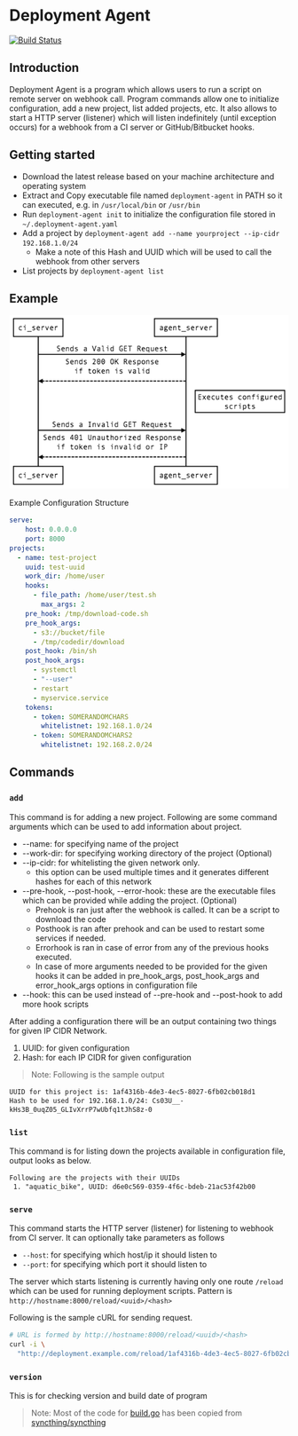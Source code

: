 # Deployment Agent

[![Build Status](https://travis-ci.org/dtchanpura/deployment-agent.svg?branch=master)](https://travis-ci.org/dtchanpura/deployment-agent)

## Introduction

Deployment Agent is a program which allows users to run a script on remote server
on webhook call. Program commands allow one to initialize configuration, add a
new project, list added projects, etc. It also allows to start a HTTP server
(listener) which will listen indefinitely (until exception occurs) for a webhook
from a CI server or GitHub/Bitbucket hooks.

## Getting started

* Download the latest release based on your machine architecture and operating
system
* Extract and Copy executable file named `deployment-agent` in PATH so it can executed,
e.g. in `/usr/local/bin` or `/usr/bin`
* Run `deployment-agent init` to initialize the configuration file stored in
`~/.deployment-agent.yaml`
* Add a project by `deployment-agent add --name yourproject --ip-cidr 192.168.1.0/24`
  - Make a note of this Hash and UUID which will be used to call the webhook
  from other servers
* List projects by `deployment-agent list`

## Example

![sequence_diagram](images/sequence.png)

Example Configuration Structure

```yaml
serve:
    host: 0.0.0.0
    port: 8000
projects:
  - name: test-project
    uuid: test-uuid
    work_dir: /home/user
    hooks:
      - file_path: /home/user/test.sh
        max_args: 2
    pre_hook: /tmp/download-code.sh
    pre_hook_args:
      - s3://bucket/file
      - /tmp/codedir/download
    post_hook: /bin/sh
    post_hook_args:
      - systemctl
      - "--user"
      - restart
      - myservice.service
    tokens:
      - token: SOMERANDOMCHARS
        whitelistnet: 192.168.1.0/24
      - token: SOMERANDOMCHARS2
        whitelistnet: 192.168.2.0/24
```

## Commands

### `add`

This command is for adding a new project. Following are some command arguments
which can be used to add information about project.

* --name: for specifying name of the project
* --work-dir: for specifying working directory of the project (Optional)
* --ip-cidr: for whitelisting the given network only.
  - this option can be used multiple times and it generates different hashes
  for each of this network
* --pre-hook, --post-hook, --error-hook: these are the executable files which
can be provided while adding the project. (Optional)
  - Prehook is ran just after the webhook is called. It can be a script to
  download the code
  - Posthook is ran after prehook and can be used to restart some services if
  needed.
  - Errorhook is ran in case of error from any of the previous hooks executed.
  - In case of more arguments needed to be provided for the given hooks it can
  be added in pre_hook_args, post_hook_args and error_hook_args options in
  configuration file
* --hook: this can be used instead of --pre-hook and --post-hook to add more
hook scripts

After adding a configuration there will be an output containing two things for
given IP CIDR Network.

1. UUID: for given configuration
2. Hash: for each IP CIDR for given configuration

> Note: Following is the sample output
```
UUID for this project is: 1af4316b-4de3-4ec5-8027-6fb02cb018d1
Hash to be used for 192.168.1.0/24: Cs03U__-kHs3B_0uqZ05_GLIvXrrP7wUbfq1tJhS8z-0
```



### `list`

This command is for listing down the projects available in configuration file,
output looks as below.

```
Following are the projects with their UUIDs
 1. "aquatic_bike", UUID: d6e0c569-0359-4f6c-bdeb-21ac53f42b00
```


### `serve`

This command starts the HTTP server (listener) for listening to webhook from CI
server. It can optionally take parameters as follows

* `--host`: for specifying which host/ip it should listen to
* `--port`: for specifying which port it should listen to

The server which starts listening is currently having only one route `/reload`
which can be used for running deployment scripts. Pattern is `http://hostname:8000/reload/<uuid>/<hash>`

Following is the sample cURL for sending request.

```sh
# URL is formed by http://hostname:8000/reload/<uuid>/<hash>
curl -i \
  "http://deployment.example.com/reload/1af4316b-4de3-4ec5-8027-6fb02cb018d1/Cs03U__-kHs3B_0uqZ05_GLIvXrrP7wUbfq1tJhS8z-0"
```

### `version`

This is for checking version and build date of program



> Note: Most of the code for [build.go]() has been copied from [syncthing/syncthing](https://github.com/syncthing/syncthing)
